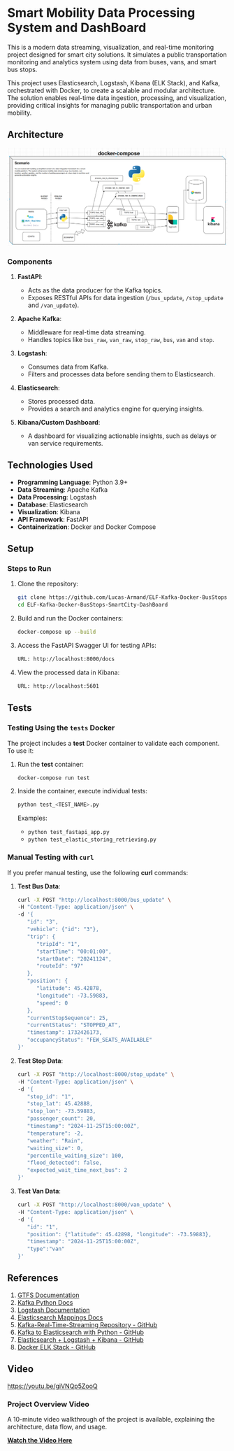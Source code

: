 # **Smart Mobility Data Processing System and DashBoard**

This is a modern data streaming, visualization, and real-time monitoring project designed for smart city solutions. It simulates a public transportation monitoring and analytics system using data from buses, vans, and smart bus stops.

This project uses Elasticsearch, Logstash, Kibana (ELK Stack), and Kafka, orchestrated with Docker, to create a scalable and modular architecture. The solution enables real-time data ingestion, processing, and visualization, providing critical insights for managing public transportation and urban mobility.


## **Architecture**
![System Architecture](https://github.com/Lucas-Armand/ELF-Kafka-Docker-BusStops-SmartCity-DashBoard/blob/main/img/architecture.png?raw=true) <!-- Replace with your architecture image -->

### **Components**
1. **FastAPI**:
   - Acts as the data producer for the Kafka topics.
   - Exposes RESTful APIs for data ingestion (`/bus_update`, `/stop_update` and `/van_update`).

2. **Apache Kafka**:
   - Middleware for real-time data streaming.
   - Handles topics like `bus_raw`, `van_raw`, `stop_raw`, `bus`, `van` and `stop`.

3. **Logstash**:
   - Consumes data from Kafka.
   - Filters and processes data before sending them to Elasticsearch.

4. **Elasticsearch**:
   - Stores processed data.
   - Provides a search and analytics engine for querying insights.

5. **Kibana/Custom Dashboard**:
   - A dashboard for visualizing actionable insights, such as delays or van service requirements.

## **Technologies Used**

- **Programming Language**: Python 3.9+
- **Data Streaming**: Apache Kafka
- **Data Processing**: Logstash
- **Database**: Elasticsearch
- **Visualization**: Kibana
- **API Framework**: FastAPI
- **Containerization**: Docker and Docker Compose

## **Setup**

### **Steps to Run**
1. Clone the repository:
   ```bash
   git clone https://github.com/Lucas-Armand/ELF-Kafka-Docker-BusStops-SmartCity-DashBoard.git
   cd ELF-Kafka-Docker-BusStops-SmartCity-DashBoard
   ```

2. Build and run the Docker containers:
   ```bash
   docker-compose up --build
   ```

3. Access the FastAPI Swagger UI for testing APIs:
   ```bash
   URL: http://localhost:8000/docs
   ```

4. View the processed data in Kibana:
   ```bash
   URL: http://localhost:5601
   ```

## **Tests**

### **Testing Using the `tests` Docker**

The project includes a **test** Docker container to validate each component. To use it:

1. Run the **test** container:
    ```bash
    docker-compose run test
    ```

2. Inside the container, execute individual tests:
    ```bash
    python test_<TEST_NAME>.py
    ```

    Examples:
    - `python test_fastapi_app.py`
    - `python test_elastic_storing_retrieving.py`

### **Manual Testing with `curl`**

If you prefer manual testing, use the following **curl** commands:

1. **Test Bus Data**:
    ```bash
    curl -X POST "http://localhost:8000/bus_update" \
    -H "Content-Type: application/json" \
    -d '{
       "id": "3",
       "vehicle": {"id": "3"},
       "trip": {
          "tripId": "1",
          "startTime": "00:01:00",
          "startDate": "20241124",
          "routeId": "97"
       },
       "position": {
          "latitude": 45.42878,
          "longitude": -73.59883,
          "speed": 0
       },
       "currentStopSequence": 25,
       "currentStatus": "STOPPED_AT",
       "timestamp": 1732426173,
       "occupancyStatus": "FEW_SEATS_AVAILABLE"
    }'
    ```

2. **Test Stop Data**:
    ```bash
    curl -X POST "http://localhost:8000/stop_update" \
    -H "Content-Type: application/json" \
    -d '{
       "stop_id": "1",
       "stop_lat": 45.42888,
       "stop_lon": -73.59883,
       "passenger_count": 20,
       "timestamp": "2024-11-25T15:00:00Z",
       "temperature": -2,
       "weather": "Rain",
       "waiting_size": 0,
       "percentile_waiting_size": 100,
       "flood_detected": false,
       "expected_wait_time_next_bus": 2
    }'
    ```

3. **Test Van Data**:
    ```bash
    curl -X POST "http://localhost:8000/van_update" \
    -H "Content-Type: application/json" \
    -d '{
       "id": "1",
       "position": {"latitude": 45.42898, "longitude": -73.59883},
       "timestamp": "2024-11-25T15:00:00Z",
       "type":"van"
    }'
    ```

## **References**

1. [GTFS Documentation](https://developers.google.com/transit/gtfs)
2. [Kafka Python Docs](https://kafka-python.readthedocs.io/en/master/)
3. [Logstash Documentation](https://www.elastic.co/guide/en/logstash/master/introduction.html)
4. [Elasticsearch Mappings Docs](https://www.elastic.co/guide/en/elasticsearch/reference/current/indices-put-mapping.html)
5. [Kafka-Real-Time-Streaming Repository - GitHub](https://github.com/puchki2015/Kafka-Real-Time-Streaming)
6. [Kafka to Elasticsearch with Python - GitHub](https://github.com/ZianTsabit/kafka-elasticsearch-python)
7. [Elasticsearch + Logstash + Kibana  - GitHub](https://github.com/shazforiot/Elasticsearch-logstash-Kibana-Docker-Compose)  
8. [Docker ELK Stack - GitHub](https://github.com/deviantony/docker-elk)

## **Video**

https://youtu.be/giVNQp5ZooQ


### **Project Overview Video**
A 10-minute video walkthrough of the project is available, explaining the architecture, data flow, and usage. 

[**Watch the Video Here**](#)  


